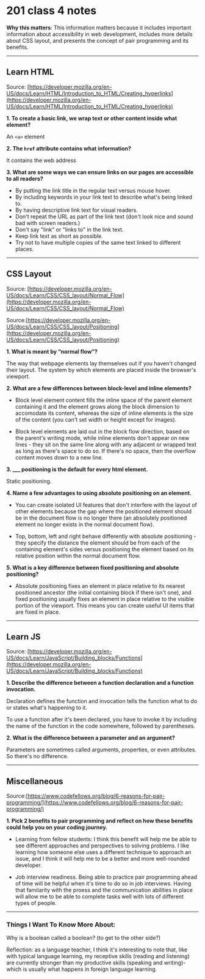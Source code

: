 # 201 class 4 notes

**Why this matters**: This information matters because it includes important information about accessibility in web development, includes more details about CSS layout, and presents the concept of pair programming and its benefits.

------------------------------------

## Learn HTML

Source: [https://developer.mozilla.org/en-US/docs/Learn/HTML/Introduction_to_HTML/Creating_hyperlinks](https://developer.mozilla.org/en-US/docs/Learn/HTML/Introduction_to_HTML/Creating_hyperlinks)

**1. To create a basic link, we wrap text or other content inside what element?**

An `<a>` element

**2. The `href` attribute contains what information?**

It contains the web address

**3. What are some ways we can ensure links on our pages are accessible to all readers?**

- By putting the link title in the regular text versus mouse hover.
- By including keywords in your link text to describe what's being linked to.
- By having descriptive link text for visual readers.
- Don't repeat the URL as part of the link text (don't look nice and sound bad with screen readers.)
- Don't say "link" or "links to" in the link text.
- Keep link text as short as possible.
- Try not to have multiple copies of the same text linked to different places.

---------------------------------------

## CSS Layout

Source: [https://developer.mozilla.org/en-US/docs/Learn/CSS/CSS_layout/Normal_Flow](https://developer.mozilla.org/en-US/docs/Learn/CSS/CSS_layout/Normal_Flow)

Source:[https://developer.mozilla.org/en-US/docs/Learn/CSS/CSS_layout/Positioning](https://developer.mozilla.org/en-US/docs/Learn/CSS/CSS_layout/Positioning)

**1. What is meant by “normal flow”?**

The way that webpage elements lay themselves out if you haven't changed their layout. The system by which elements are placed inside the browser's viewport.

**2. What are a few differences between block-level and inline elements?**

- Block level element content fills the inline space of the parent element containing it and the element grows along the block dimension to accomodate its content, whereas the size of inline elements is the size of the content (you can't set width or height except for images).

- Block level elements are laid out in the block flow direction, based on the parent's writing mode, while inline elements don't appear on new lines - they sit on the same line along with any adjacent or wrapped text as long as there's space to do so. If there's no space, then the overflow content moves down to a new line.

**3. ___ positioning is the default for every html element.**

Static positioning.

**4. Name a few advantages to using absolute positioning on an element.**

- You can create isolated UI features that don't interfere with the layout of other elements because the gap where the positioned element should be in the document flow is no longer there (an absolutely positioned element no longer exists in the normal document flow).

- Top, bottom, left and right behave differently with absolute positioning - they specify the distance the element should be from each of the containing element's sides versus positioning the element based on its relative position within the normal document flow.

**5. What is a key difference between fixed positioning and absolute positioning?**

- Absolute positioning fixes an element in place relative to its nearest positioned ancestor (the initial containing block if there isn't one), and fixed positioning usually fixes an element in place relative to the visible portion of the viewport. This means you can create useful UI items that are fixed in place.

---------------------------------------

## Learn JS

Source: [https://developer.mozilla.org/en-US/docs/Learn/JavaScript/Building_blocks/Functions](https://developer.mozilla.org/en-US/docs/Learn/JavaScript/Building_blocks/Functions)

**1. Describe the difference between a function declaration and a function invocation.**

Declaration defines the function and invocation tells the function what to do or states what's happening to it. 

To use a function after it's been declared, you have to invoke it by including the name of the function in the code somewhere, followed by parentheses.


**2. What is the difference between a parameter and an argument?**

Parameters are sometimes called arguments, properties, or even attributes. So there's no difference.

----------------------------------------

## Miscellaneous

Source:[https://www.codefellows.org/blog/6-reasons-for-pair-programming/](https://www.codefellows.org/blog/6-reasons-for-pair-programming/)

**1. Pick 2 benefits to pair programming and reflect on how these benefits could help you on your coding journey.**

- Learning from fellow students: I think this benefit will help me be able to see different approaches and perspectives to solving problems. I like learning how someone else uses a different technique to approach an issue, and I think it will help me to be a better and more well-rounded developer.

- Job interview readiness. Being able to practice pair programming ahead of time will be helpful when it's time to do so in job interviews. Having that familarity with the proess and the communication abilities in place will allow me to be able to complete tasks well with lots of different types of people. 


---------------------------------------

### Things I Want To Know More About:
Why is a boolean called a boolean? (to get to the other side?)

Reflection: as a language teacher, I think it's interesting to note that, like with typical language learning, my receptive skills (reading and listening) are currently stronger than my productive skills (speaking and writing)- which is usually what happens in foreign language learning.

